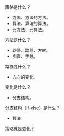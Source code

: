 策略是什么？
- 方法、方法的方法。
- 算法、算法的算法。
- 元方法、元算法。

方法是什么？
- 路径、路线、方向。
- 步骤、手段。

路径是什么？
- 方向的变化。

变化是什么？
- 分支结构。

分支结构（if-else）是什么？
- 算法。

策略就是变化？
